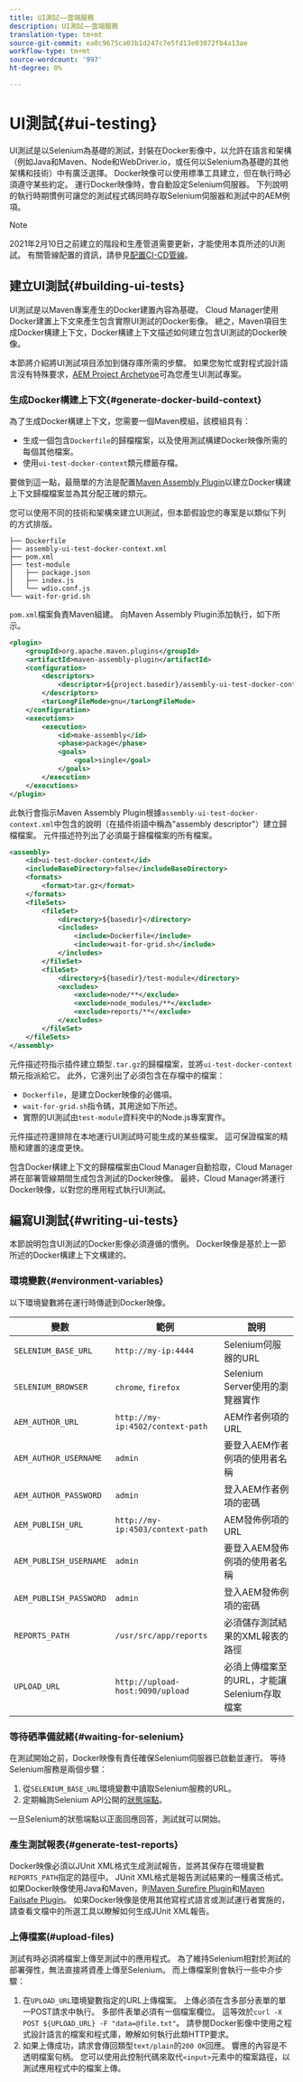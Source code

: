 ```yaml
---
title: UI測試——雲端服務
description: UI測試——雲端服務
translation-type: tm+mt
source-git-commit: ea0c9675ca03b1d247c7e5fd13e03072fb4a13ae
workflow-type: tm+mt
source-wordcount: '997'
ht-degree: 0%

---
```



# UI測試{#ui-testing}

UI測試是以Selenium為基礎的測試，封裝在Docker影像中，以允許在語言和架構（例如Java和Maven、Node和WebDriver.io，或任何以Selenium為基礎的其他架構和技術）中有廣泛選擇。 Docker映像可以使用標準工具建立，但在執行時必須遵守某些約定。 運行Docker映像時，會自動設定Selenium伺服器。 下列說明的執行時期慣例可讓您的測試程式碼同時存取Selenium伺服器和測試中的AEM例項。

>[!NOTE]
> 2021年2月10日之前建立的階段和生產管道需要更新，才能使用本頁所述的UI測試。
> 有關管線配置的資訊，請參見[配置CI-CD管線](/help/implementing/cloud-manager/configure-pipeline.md)。

## 建立UI測試{#building-ui-tests}

UI測試是以Maven專案產生的Docker建置內容為基礎。 Cloud Manager使用Docker建置上下文來產生包含實際UI測試的Docker影像。 總之，Maven項目生成Docker構建上下文，Docker構建上下文描述如何建立包含UI測試的Docker映像。

本節將介紹將UI測試項目添加到儲存庫所需的步驟。 如果您匆忙或對程式設計語言沒有特殊要求，[AEM Project Archetype](https://github.com/adobe/aem-project-archetype)可為您產生UI測試專案。

### 生成Docker構建上下文{#generate-docker-build-context}

為了生成Docker構建上下文，您需要一個Maven模組，該模組具有：

- 生成一個包含`Dockerfile`的歸檔檔案，以及使用測試構建Docker映像所需的每個其他檔案。
- 使用`ui-test-docker-context`類元標籤存檔。

要做到這一點，最簡單的方法是配置[Maven Assembly Plugin](http://maven.apache.org/plugins/maven-assembly-plugin/)以建立Docker構建上下文歸檔檔案並為其分配正確的類元。

您可以使用不同的技術和架構來建立UI測試，但本節假設您的專案是以類似下列的方式排版。

```
├── Dockerfile
├── assembly-ui-test-docker-context.xml
├── pom.xml
├── test-module
│   ├── package.json
│   ├── index.js
│   └── wdio.conf.js
└── wait-for-grid.sh
```

`pom.xml`檔案負責Maven組建。 向Maven Assembly Plugin添加執行，如下所示。

```xml
<plugin>
    <groupId>org.apache.maven.plugins</groupId>
    <artifactId>maven-assembly-plugin</artifactId>
    <configuration>
        <descriptors>
            <descriptor>${project.basedir}/assembly-ui-test-docker-context.xml</descriptor>
        </descriptors>
        <tarLongFileMode>gnu</tarLongFileMode>
    </configuration>
    <executions>
        <execution>
            <id>make-assembly</id>
            <phase>package</phase>
            <goals>
                <goal>single</goal>
            </goals>
        </execution>
    </executions>
</plugin>
```

此執行會指示Maven Assembly Plugin根據`assembly-ui-test-docker-context.xml`中包含的說明（在插件術語中稱為&quot;assembly descriptor&quot;）建立歸檔檔案。 元件描述符列出了必須屬于歸檔檔案的所有檔案。

```xml
<assembly>
    <id>ui-test-docker-context</id>
    <includeBaseDirectory>false</includeBaseDirectory>
    <formats>
        <format>tar.gz</format>
    </formats>
    <fileSets>
        <fileSet>
            <directory>${basedir}</directory>
            <includes>
                <include>Dockerfile</include>
                <include>wait-for-grid.sh</include>
            </includes>
        </fileSet>
        <fileSet>
            <directory>${basedir}/test-module</directory>
            <excludes>
                <exclude>node/**</exclude>
                <exclude>node_modules/**</exclude>
                <exclude>reports/**</exclude>
            </excludes>
        </fileSet>
    </fileSets>
</assembly>
```

元件描述符指示插件建立類型`.tar.gz`的歸檔檔案，並將`ui-test-docker-context`類元指派給它。 此外，它還列出了必須包含在存檔中的檔案：

- `Dockerfile`，是建立Docker映像的必備項。
- `wait-for-grid.sh`指令碼，其用途如下所述。
- 實際的UI測試由`test-module`資料夾中的Node.js專案實作。

元件描述符還排除在本地運行UI測試時可能生成的某些檔案。 這可保證檔案的精簡和建置的速度更快。

包含Docker構建上下文的歸檔檔案由Cloud Manager自動拾取，Cloud Manager將在部署管線期間生成包含測試的Docker映像。 最終，Cloud Manager將運行Docker映像，以對您的應用程式執行UI測試。

## 編寫UI測試{#writing-ui-tests}

本節說明包含UI測試的Docker影像必須遵循的慣例。 Docker映像是基於上一節所述的Docker構建上下文構建的。

### 環境變數{#environment-variables}

以下環境變數將在運行時傳遞到Docker映像。

| 變數 | 範例 | 說明 |
|---|---|---|
| `SELENIUM_BASE_URL` | `http://my-ip:4444` | Selenium伺服器的URL |
| `SELENIUM_BROWSER` | `chrome`, `firefox` | Selenium Server使用的瀏覽器實作 |
| `AEM_AUTHOR_URL` | `http://my-ip:4502/context-path` | AEM作者例項的URL |
| `AEM_AUTHOR_USERNAME` | `admin` | 要登入AEM作者例項的使用者名稱 |
| `AEM_AUTHOR_PASSWORD` | `admin` | 登入AEM作者例項的密碼 |
| `AEM_PUBLISH_URL` | `http://my-ip:4503/context-path` | AEM發佈例項的URL |
| `AEM_PUBLISH_USERNAME` | `admin` | 要登入AEM發佈例項的使用者名稱 |
| `AEM_PUBLISH_PASSWORD` | `admin` | 登入AEM發佈例項的密碼 |
| `REPORTS_PATH` | `/usr/src/app/reports` | 必須儲存測試結果的XML報表的路徑 |
| `UPLOAD_URL` | `http://upload-host:9090/upload` | 必須上傳檔案至的URL，才能讓Selenium存取檔案 |

### 等待硒準備就緒{#waiting-for-selenium}

在測試開始之前，Docker映像有責任確保Selenium伺服器已啟動並運行。 等待Selenium服務是兩個步驟：

1. 從`SELENIUM_BASE_URL`環境變數中讀取Selenium服務的URL。
2. 定期輪詢Selenium API公開的[狀態端點](https://github.com/SeleniumHQ/docker-selenium/#waiting-for-the-grid-to-be-ready)。

一旦Selenium的狀態端點以正面回應回答，測試就可以開始。

### 產生測試報表{#generate-test-reports}

Docker映像必須以JUnit XML格式生成測試報告，並將其保存在環境變數`REPORTS_PATH`指定的路徑中。 JUnit XML格式是報告測試結果的一種廣泛格式。 如果Docker映像使用Java和Maven，則[Maven Surefire Plugin](https://maven.apache.org/surefire/maven-surefire-plugin/)和[Maven Failsafe Plugin](https://maven.apache.org/surefire/maven-failsafe-plugin/)。 如果Docker映像是使用其他寫程式語言或測試運行者實施的，請查看文檔中的所選工具以瞭解如何生成JUnit XML報告。

### 上傳檔案(#upload-files)

測試有時必須將檔案上傳至測試中的應用程式。 為了維持Selenium相對於測試的部署彈性，無法直接將資產上傳至Selenium。 而上傳檔案則會執行一些中介步驟：

1. 在`UPLOAD_URL`環境變數指定的URL上傳檔案。 上傳必須在含多部分表單的單一POST請求中執行。 多部件表單必須有一個檔案欄位。 這等效於`curl -X POST ${UPLOAD_URL} -F "data=@file.txt"`。 請參閱Docker影像中使用之程式設計語言的檔案和程式庫，瞭解如何執行此類HTTP要求。
2. 如果上傳成功，請求會傳回類型`text/plain`的`200 OK`回應。 響應的內容是不透明檔案句柄。 您可以使用此控制代碼來取代`<input>`元素中的檔案路徑，以測試應用程式中的檔案上傳。

